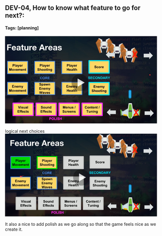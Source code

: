 ## DEV-04, How to know what feature to go for next?:
#### Tags: [planning]

![](../images/DEV-04-A.png)

logical next choices
![](../images/DEV-04-B.png)

It also a nice to add polish as we go along so that the game feels nice as we create it.
